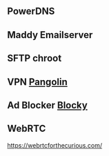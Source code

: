 ## PowerDNS

## Maddy Emailserver

## SFTP chroot

## VPN [Pangolin](https://github.com/xitongsys/pangolin)

## Ad Blocker [Blocky](https://github.com/0xERR0R/blocky)

## WebRTC
https://webrtcforthecurious.com/
